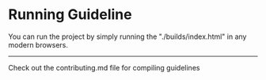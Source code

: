 # Running Guideline
You can run the project by simply running the "./builds/index.html" in any modern browsers.

<hr>
Check out the contributing.md file for compiling guidelines
